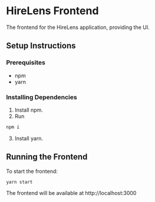 # HireLens Frontend

The frontend for the HireLens application, providing the UI.

## Setup Instructions

### Prerequisites

- npm
- yarn

### Installing Dependencies

1. Install npm.
2. Run
```bash
npm i
```
3. Install yarn.

## Running the Frontend

To start the frontend:

```bash
yarn start
```

The frontend will be available at http://localhost:3000